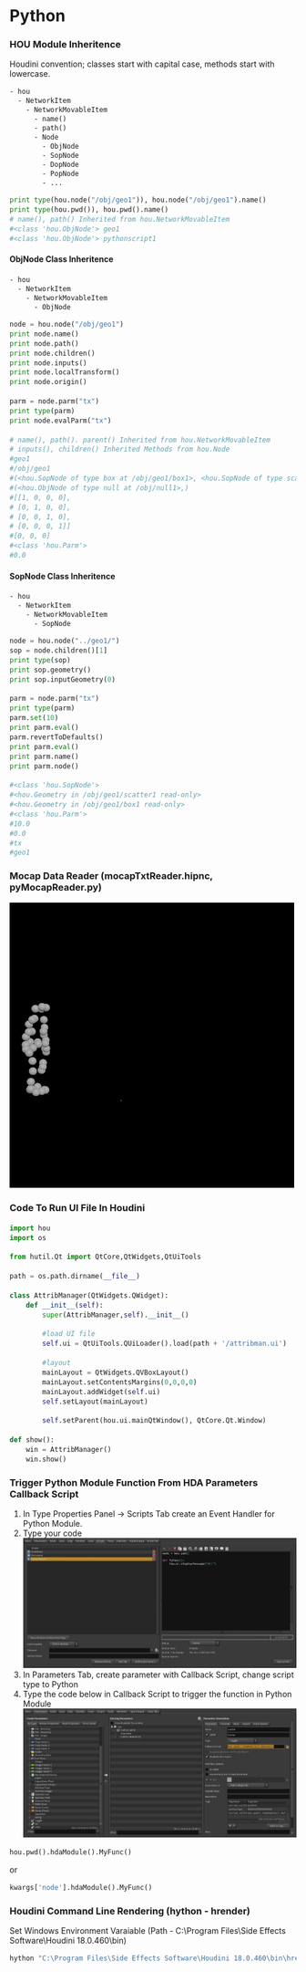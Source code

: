 # Python
### HOU Module Inheritence
Houdini convention; classes start with capital case, methods start with lowercase.
```
- hou
  - NetworkItem
    - NetworkMovableItem
      - name()
      - path()
      - Node
        - ObjNode
        - SopNode
        - DopNode
        - PopNode
        - ...
```

```python
print type(hou.node("/obj/geo1")), hou.node("/obj/geo1").name()
print type(hou.pwd()), hou.pwd().name()
# name(), path() Inherited from hou.NetworkMovableItem
#<class 'hou.ObjNode'> geo1
#<class 'hou.ObjNode'> pythonscript1
```

#### ObjNode Class Inheritence
```
- hou
  - NetworkItem
    - NetworkMovableItem
      - ObjNode
```

```python
node = hou.node("/obj/geo1")
print node.name()
print node.path()
print node.children()
print node.inputs()
print node.localTransform()
print node.origin()

parm = node.parm("tx")
print type(parm)
print node.evalParm("tx")

# name(), path(). parent() Inherited from hou.NetworkMovableItem
# inputs(), children() Inherited Methods from hou.Node
#geo1
#/obj/geo1
#(<hou.SopNode of type box at /obj/geo1/box1>, <hou.SopNode of type scatter::2.0 at /obj/geo1/scatter1>, <hou.SopNode of type torus at /obj/geo1/torus1>)
#(<hou.ObjNode of type null at /obj/null1>,)
#[[1, 0, 0, 0],
# [0, 1, 0, 0],
# [0, 0, 1, 0],
# [0, 0, 0, 1]]
#[0, 0, 0]
#<class 'hou.Parm'>
#0.0
```

#### SopNode Class Inheritence
```
- hou
  - NetworkItem
    - NetworkMovableItem
      - SopNode
```

```python
node = hou.node("../geo1/")
sop = node.children()[1]
print type(sop)
print sop.geometry()
print sop.inputGeometry(0)

parm = node.parm("tx")
print type(parm)
parm.set(10)
print parm.eval()
parm.revertToDefaults()
print parm.eval()
print parm.name()
print parm.node()

#<class 'hou.SopNode'>
#<hou.Geometry in /obj/geo1/scatter1 read-only>
#<hou.Geometry in /obj/geo1/box1 read-only>
#<class 'hou.Parm'>
#10.0
#0.0
#tx
#geo1
```

### Mocap Data Reader (mocapTxtReader.hipnc, pyMocapReader.py)
![](mocap.gif)
### Code To Run UI File In Houdini
```python
import hou
import os

from hutil.Qt import QtCore,QtWidgets,QtUiTools

path = os.path.dirname(__file__)

class AttribManager(QtWidgets.QWidget):
    def __init__(self):
        super(AttribManager,self).__init__()

        #load UI file
        self.ui = QtUiTools.QUiLoader().load(path + '/attribman.ui')

        #layout
        mainLayout = QtWidgets.QVBoxLayout()
        mainLayout.setContentsMargins(0,0,0,0)
        mainLayout.addWidget(self.ui)
        self.setLayout(mainLayout)

        self.setParent(hou.ui.mainQtWindow(), QtCore.Qt.Window)

def show():
    win = AttribManager()
    win.show()
```

### Trigger Python Module Function From HDA Parameters Callback Script
1. In Type Properties Panel -> Scripts Tab create an Event Handler for Python Module.
2. Type your code
![](hda_py01.JPG)
3. In Parameters Tab, create parameter with Callback Script, change script type to Python
4. Type the code below in Callback Script to trigger the function in Python Module
![](hda_py02.JPG)
```python
hou.pwd().hdaModule().MyFunc()
```
or
```python
kwargs['node'].hdaModule().MyFunc()
```

### Houdini Command Line Rendering (hython - hrender)

Set Windows Environment Varaiable (Path - C:\Program Files\Side Effects Software\Houdini 18.0.460\bin)

```python
hython "C:\Program Files\Side Effects Software\Houdini 18.0.460\bin\hrender.py" camera_clouds.hipnc -d mantra1 -e -f 1 120
```


